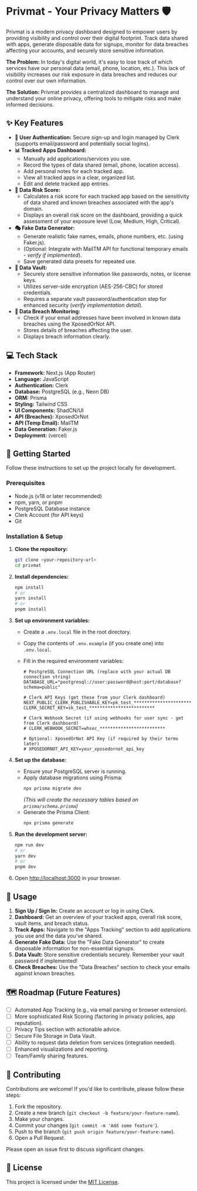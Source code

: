 # Privmat - Your Privacy Matters 🛡️

Privmat is a modern privacy dashboard designed to empower users by providing visibility and control over their digital footprint. Track data shared with apps, generate disposable data for signups, monitor for data breaches affecting your accounts, and securely store sensitive information.

**The Problem:** In today's digital world, it's easy to lose track of which services have our personal data (email, phone, location, etc.). This lack of visibility increases our risk exposure in data breaches and reduces our control over our own information.

**The Solution:** Privmat provides a centralized dashboard to manage and understand your online privacy, offering tools to mitigate risks and make informed decisions.

## ✨ Key Features

*   **👤 User Authentication:** Secure sign-up and login managed by Clerk (supports email/password and potentially social logins).
*   **📊 Tracked Apps Dashboard:**
    *   Manually add applications/services you use.
    *   Record the types of data shared (email, phone, location access).
    *   Add personal notes for each tracked app.
    *   View all tracked apps in a clear, organized list.
    *   Edit and delete tracked app entries.
*   **💯 Data Risk Score:**
    *   Calculates a risk score for each tracked app based on the sensitivity of data shared and known breaches associated with the app's domain.
    *   Displays an overall risk score on the dashboard, providing a quick assessment of your exposure level (Low, Medium, High, Critical).
*   **🎭 Fake Data Generator:**
    *   Generate realistic fake names, emails, phone numbers, etc. (using Faker.js).
    *   (Optional: Integrate with MailTM API for functional temporary emails - *verify if implemented*).
    *   Save generated data presets for repeated use.
*   **🔑 Data Vault:**
    *   Securely store sensitive information like passwords, notes, or license keys.
    *   Utilizes server-side encryption (AES-256-CBC) for stored credentials.
    *   Requires a separate vault password/authentication step for enhanced security (*verify implementation detail*).
*   **🚨 Data Breach Monitoring:**
    *   Check if your email addresses have been involved in known data breaches using the XposedOrNot API.
    *   Stores details of breaches affecting the user.
    *   Displays breach information clearly.


## 💻 Tech Stack

*   **Framework:** Next.js (App Router)
*   **Language:** JavaScript
*   **Authentication:** Clerk
*   **Database:** PostgreSQL (e.g., Neon DB)
*   **ORM:** Prisma
*   **Styling:** Tailwind CSS
*   **UI Components:** ShadCN/UI
*   **API (Breaches):** XposedOrNot
*   **API (Temp Email):** MailTM
*   **Data Generation:** Faker.js
*   **Deployment:** (vercel)

## 🚀 Getting Started

Follow these instructions to set up the project locally for development.

### Prerequisites

*   Node.js (v18 or later recommended)
*   npm, yarn, or pnpm
*   PostgreSQL Database instance
*   Clerk Account (for API keys)
*   Git

### Installation & Setup

1.  **Clone the repository:**
    ```bash
    git clone <your-repository-url>
    cd privmat
    ```
2.  **Install dependencies:**
    ```bash
    npm install
    # or
    yarn install
    # or
    pnpm install
    ```
3.  **Set up environment variables:**
    *   Create a `.env.local` file in the root directory.
    *   Copy the contents of `.env.example` (if you create one) into `.env.local`.
    *   Fill in the required environment variables:

        ```dotenv
        # PostgreSQL Connection URL (replace with your actual DB connection string)
        DATABASE_URL="postgresql://user:password@host:port/database?schema=public"

        # Clerk API Keys (get these from your Clerk dashboard)
        NEXT_PUBLIC_CLERK_PUBLISHABLE_KEY=pk_test_*************************
        CLERK_SECRET_KEY=sk_test_*************************

        # Clerk Webhook Secret (if using webhooks for user sync - get from Clerk dashboard)
        # CLERK_WEBHOOK_SECRET=whsec_*************************

        # Optional: XposedOrNot API Key (if required by their terms later)
        # XPOSEDORNOT_API_KEY=your_xposedornot_api_key
        ```

4.  **Set up the database:**
    *   Ensure your PostgreSQL server is running.
    *   Apply database migrations using Prisma:
        ```bash
        npx prisma migrate dev
        ```
        *(This will create the necessary tables based on `prisma/schema.prisma`)*
    *   Generate the Prisma Client:
        ```bash
        npx prisma generate
        ```

5.  **Run the development server:**
    ```bash
    npm run dev
    # or
    yarn dev
    # or
    pnpm dev
    ```
6.  Open [http://localhost:3000](http://localhost:3000) in your browser.

## 📖 Usage

1.  **Sign Up / Sign In:** Create an account or log in using Clerk.
2.  **Dashboard:** Get an overview of your tracked apps, overall risk score, vault items, and breach status.
3.  **Track Apps:** Navigate to the "Apps Tracking" section to add applications you use and the data you've shared.
4.  **Generate Fake Data:** Use the "Fake Data Generator" to create disposable information for non-essential signups.
5.  **Data Vault:** Store sensitive credentials securely. Remember your vault password if implemented!
6.  **Check Breaches:** Use the "Data Breaches" section to check your emails against known breaches.

## 🗺️ Roadmap (Future Features)

*   [ ] Automated App Tracking (e.g., via email parsing or browser extension).
*   [ ] More sophisticated Risk Scoring (factoring in privacy policies, app reputation).
*   [ ] Privacy Tips section with actionable advice.
*   [ ] Secure File Storage in Data Vault.
*   [ ] Ability to request data deletion from services (integration needed).
*   [ ] Enhanced visualizations and reporting.
*   [ ] Team/Family sharing features.

## 🤝 Contributing

Contributions are welcome! If you'd like to contribute, please follow these steps:

1.  Fork the repository.
2.  Create a new branch (`git checkout -b feature/your-feature-name`).
3.  Make your changes.
4.  Commit your changes (`git commit -m 'Add some feature'`).
5.  Push to the branch (`git push origin feature/your-feature-name`).
6.  Open a Pull Request.

Please open an issue first to discuss significant changes.

## 📄 License

This project is licensed under the [MIT License](LICENSE).
